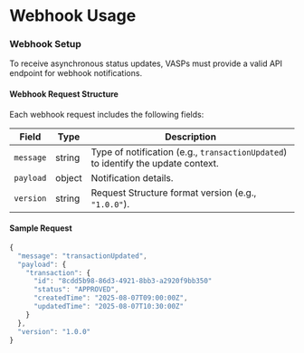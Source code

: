 
# Webhook Usage

### Webhook Setup

To receive asynchronous status updates, VASPs must provide a valid API endpoint for webhook notifications.

#### Webhook Request Structure

Each webhook request includes the following fields:

| Field     | Type   | Description                                                                       |
| --------- | ------ | --------------------------------------------------------------------------------- |
| `message` | string | Type of notification (e.g., `transactionUpdated`) to identify the update context. |
| `payload` | object | Notification details.                                                             |
| `version` | string | Request Structure format version (e.g., `"1.0.0"`).                               |

#### Sample Request

```javascript
{
  "message": "transactionUpdated",
  "payload": {
    "transaction": {
      "id": "8cdd5b98-86d3-4921-8bb3-a2920f9bb350"
      "status": "APPROVED",
      "createdTime": "2025-08-07T09:00:00Z",
      "updatedTime": "2025-08-07T10:30:00Z"
    }
  },
  "version": "1.0.0"
}
```